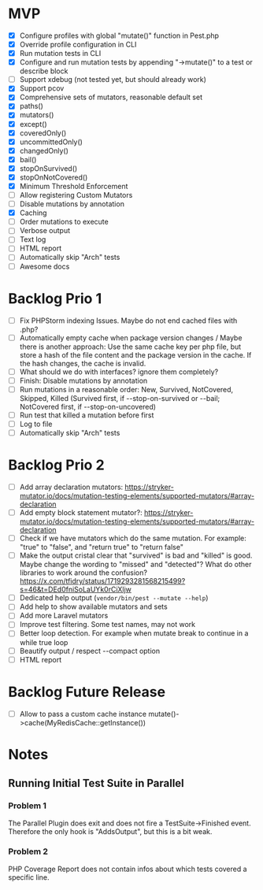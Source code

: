 # MVP
- [x] Configure profiles with global "mutate()" function in Pest.php
- [x] Override profile configuration in CLI
- [x] Run mutation tests in CLI
- [x] Configure and run mutation tests by appending "->mutate()" to a test or describe block
- [ ] Support xdebug (not tested yet, but should already work)
- [x] Support pcov
- [x] Comprehensive sets of mutators, reasonable default set
- [x] paths()
- [x] mutators()
- [x] except()
- [x] coveredOnly()
- [x] uncommittedOnly()
- [x] changedOnly()
- [x] bail()
- [x] stopOnSurvived()
- [x] stopOnNotCovered()
- [x] Minimum Threshold Enforcement
- [ ] Allow registering Custom Mutators
- [ ] Disable mutations by annotation
- [x] Caching
- [ ] Order mutations to execute
- [ ] Verbose output
- [ ] Text log
- [ ] HTML report
- [ ] Automatically skip "Arch" tests
- [ ] Awesome docs

# Backlog Prio 1
- [ ] Fix PHPStorm indexing Issues. Maybe do not end cached files with .php?
- [ ] Automatically empty cache when package version changes / Maybe there is another approach: Use the same cache key per php file, but store a hash of the file content and the package version in the cache. If the hash changes, the cache is invalid.
- [ ] What should we do with interfaces? ignore them completely?
- [ ] Finish: Disable mutations by annotation
- [ ] Run mutations in a reasonable order: New, Survived, NotCovered, Skipped, Killed (Survived first, if --stop-on-survived or --bail; NotCovered first, if --stop-on-uncovered)
- [ ] Run test that killed a mutation before first
- [ ] Log to file
- [ ] Automatically skip "Arch" tests

# Backlog Prio 2
- [ ] Add array declaration mutators: https://stryker-mutator.io/docs/mutation-testing-elements/supported-mutators/#array-declaration
- [ ] Add empty block statement mutator?: https://stryker-mutator.io/docs/mutation-testing-elements/supported-mutators/#array-declaration
- [ ] Check if we have mutators which do the same mutation. For example: "true" to "false", and "return true" to "return false"
- [ ] Make the output cristal clear that "survived" is bad and "killed" is good. Maybe change the wording to "missed" and "detected"? What do other libraries to work around the confusion? https://x.com/tfidry/status/1719293281568215499?s=46&t=DEd0fniSoLaUYk0rCiXljw
- [ ] Dedicated help output (`vendor/bin/pest --mutate --help`)
- [ ] Add help to show available mutators and sets
- [ ] Add more Laravel mutators
- [ ] Improve test filtering. Some test names, may not work
- [ ] Better loop detection. For example when mutate break to continue in a while true loop
- [ ] Beautify output / respect --compact option
- [ ] HTML report

# Backlog Future Release
- [ ] Allow to pass a custom cache instance mutate()->cache(MyRedisCache::getInstance())

# Notes
## Running Initial Test Suite in Parallel
### Problem 1
The Parallel Plugin does exit and does not fire a TestSuite->Finished event. Therefore the only hook is "AddsOutput", but this is a bit weak.
### Problem 2
PHP Coverage Report does not contain infos about which tests covered a specific line.
